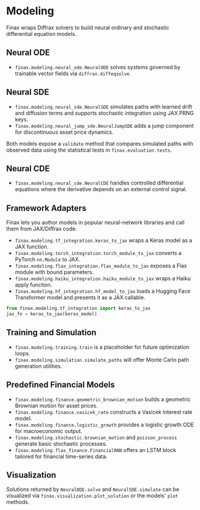 # Modeling

Finax wraps Diffrax solvers to build neural ordinary and stochastic differential equation models.

## Neural ODE
- `finax.modeling.neural_ode.NeuralODE` solves systems governed by trainable vector fields via `diffrax.diffeqsolve`.

## Neural SDE
- `finax.modeling.neural_sde.NeuralSDE` simulates paths with learned drift and diffusion terms and supports stochastic integration using JAX PRNG keys.
- `finax.modeling.neural_jump_sde.NeuralJumpSDE` adds a jump component for discontinuous asset price dynamics.

Both models expose a `validate` method that compares simulated paths with observed data using the statistical tests in `finax.evaluation.tests`.

## Neural CDE
- `finax.modeling.neural_cde.NeuralCDE` handles controlled differential equations where the derivative depends on an external control signal.

## Framework Adapters
Finax lets you author models in popular neural-network libraries and call them from JAX/Diffrax code:

- `finax.modeling.tf_integration.keras_to_jax` wraps a Keras model as a JAX function.
- `finax.modeling.torch_integration.torch_module_to_jax` converts a PyTorch `nn.Module` to JAX.
- `finax.modeling.flax_integration.flax_module_to_jax` exposes a Flax module with bound parameters.
- `finax.modeling.haiku_integration.haiku_module_to_jax` wraps a Haiku apply function.
- `finax.modeling.hf_integration.hf_model_to_jax` loads a Hugging Face Transformer model and presents it as a JAX callable.

```python
from finax.modeling.tf_integration import keras_to_jax
jax_fn = keras_to_jax(keras_model)
```

## Training and Simulation
- `finax.modeling.training.train` is a placeholder for future optimization loops.
- `finax.modeling.simulation.simulate_paths` will offer Monte Carlo path generation utilities.

## Predefined Financial Models
- `finax.modeling.finance.geometric_brownian_motion` builds a geometric Brownian motion for asset prices.
- `finax.modeling.finance.vasicek_rate` constructs a Vasicek interest rate model.
- `finax.modeling.finance.logistic_growth` provides a logistic growth ODE for macroeconomic output.
- `finax.modeling.stochastic.brownian_motion` and `poisson_process` generate basic stochastic processes.
- `finax.modeling.flax_finance.FinancialRNN` offers an LSTM block tailored for financial time-series data.

## Visualization
Solutions returned by `NeuralODE.solve` and `NeuralSDE.simulate` can be visualized via
`finax.visualization.plot_solution` or the models' `plot` methods.
